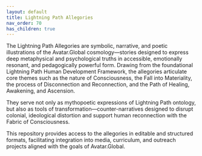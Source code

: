 ```yaml
---
layout: default
title: Lightning Path Allegories
nav_order: 70
has_children: true
---
```


The Lightning Path Allegories are symbolic, narrative, and poetic illustrations of the Avatar.Global cosmology—stories designed to express deep metaphysical and psychological truths in accessible, emotionally resonant, and pedagogically powerful form. Drawing from the foundational Lightning Path Human Development Framework, the allegories articulate core themes such as the nature of Consciousness, the Fall into Materiality, the process of Disconnection and Reconnection, and the Path of Healing, Awakening, and Ascension.

They serve not only as mythopoetic expressions of Lightning Path ontology, but also as tools of transformation—counter-narratives designed to disrupt colonial, ideological distortion and support human reconnection with the Fabric of Consciousness.

This repository provides access to the allegories in editable and structured formats, facilitating integration into media, curriculum, and outreach projects aligned with the goals of Avatar.Global.
